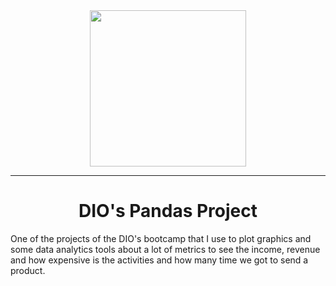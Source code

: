<div align="center">
  <img src="https://i.pinimg.com/736x/0c/de/be/0cdebe4d810d8a54e92cf3d765dd35ed.jpg" height=250 weight=250></img>
  
<hr>

<h1><strong>DIO's Pandas Project</strong></h1>

</div>
<p1>One of the projects of the DIO's bootcamp that I use to plot graphics and some data analytics tools about a lot of metrics to see the income, revenue and how expensive is the activities and how many time we got to send a product.</p1>

